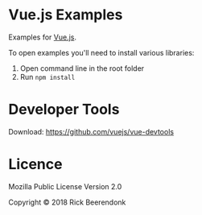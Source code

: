 # Vue.js Examples

Examples for [Vue.js](https://vuejs.org).

To open examples you'll need to install various libraries:

1. Open command line in the root folder
2. Run `npm install`

# Developer Tools

Download: https://github.com/vuejs/vue-devtools

# Licence

Mozilla Public License Version 2.0

Copyright © 2018 Rick Beerendonk
